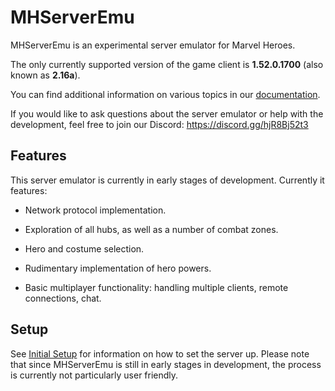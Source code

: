 # MHServerEmu

MHServerEmu is an experimental server emulator for Marvel Heroes.

The only currently supported version of the game client is **1.52.0.1700** (also known as **2.16a**).

You can find additional information on various topics in our [documentation](./docs/Index.md).

If you would like to ask questions about the server emulator or help with the development, feel free to join our Discord: https://discord.gg/hjR8Bj52t3

## Features

This server emulator is currently in early stages of development. Currently it features:

- Network protocol implementation.

- Exploration of all hubs, as well as a number of combat zones.

- Hero and costume selection.

- Rudimentary implementation of hero powers.

- Basic multiplayer functionality: handling multiple clients, remote connections, chat.

## Setup

See [Initial Setup](./docs/Setup/InitialSetup.md) for information on how to set the server up. Please note that since MHServerEmu is still in early stages in development, the process is currently not particularly user friendly.
